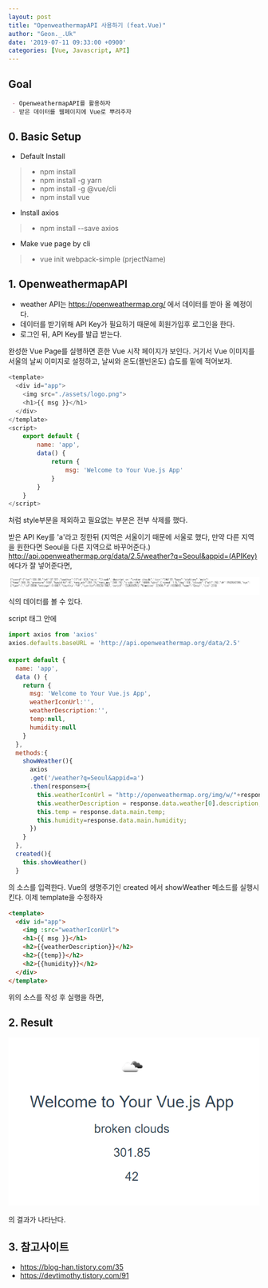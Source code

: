 ```yaml
---
layout: post
title: "OpenweathermapAPI 사용하기 (feat.Vue)"
author: "Geon._.Uk"
date: '2019-07-11 09:33:00 +0900'
categories: [Vue, Javascript, API]
---
```


## Goal

```markdown
 - OpenweathermapAPI를 활용하자
 - 받은 데이터를 웹페이지에 Vue로 뿌려주자
```
## 0. Basic Setup

- Default Install
>- npm install
>- npm install -g yarn
>- npm install -g @vue/cli
>- npm install vue

- Install axios
>- npm install --save axios

- Make vue page by cli
>- vue init webpack-simple (prjectName)

## 1. OpenweathermapAPI

- weather API는 https://openweathermap.org/ 에서 데이터를 받아 올 예정이다.
- 데이터를 받기위해 API Key가 필요하기 때문에 회원가입후 로그인을 한다.
- 로그인 뒤, API Key를 발급 받는다.

완성한 Vue Page를 실행하면 흔한 Vue 시작 페이지가 보인다.
거기서 Vue 이미지를 서울의 날씨 이미지로 설정하고,
날씨와 온도(켈빈온도) 습도를 밑에 적어보자.

```javascript
<template>
  <div id="app">
    <img src="./assets/logo.png">
    <h1>{{ msg }}</h1>
  </div>
</template>
<script>
    export default {
        name: 'app',
        data() {
            return {
                msg: 'Welcome to Your Vue.js App'
            }
        }    
    }
</script>
```

처럼 style부분을 제외하고 필요없는 부분은 전부 삭제를 했다.

받은 API Key를 'a'라고 정한뒤 (지역은 서울이기 때문에 서울로 했다, 만약 다른 지역을 원한다면 Seoul을 다른 지역으로 바꾸어준다.)
http://api.openweathermap.org/data/2.5/weather?q=Seoul&appid=(APIKey)
에다가 잘 넣어준다면,

![weatherData](img/openweatherAPI/weatherData.PNG)
식의 데이터를 볼 수 있다.

script 태그 안에

```javascript
import axios from 'axios'
axios.defaults.baseURL = 'http://api.openweathermap.org/data/2.5'

export default {
  name: 'app',
  data () {
    return {
      msg: 'Welcome to Your Vue.js App',
      weatherIconUrl:'',
      weatherDescription:'',
      temp:null,
      humidity:null
    }
  },
  methods:{
    showWeather(){
      axios
      .get('/weather?q=Seoul&appid=a')
      .then(response=>{
        this.weatherIconUrl = "http://openweathermap.org/img/w/"+response.data.weather[0].icon+".png";
        this.weatherDescription = response.data.weather[0].description;
        this.temp = response.data.main.temp;
        this.humidity=response.data.main.humidity;
      })
    }
  },
  created(){
    this.showWeather()
  }

```

의 소스를 입력한다. Vue의 생명주기인 created 에서 showWeather 메소드를 실행시킨다.
이제 template을 수정하자

```html
<template>
  <div id="app">
    <img :src="weatherIconUrl">
    <h1>{{ msg }}</h1>
    <h2>{{weatherDescription}}</h2>
    <h2>{{temp}}</h2>
    <h2>{{humidity}}</h2>
  </div>
</template>
```

위의 소스를 작성 후 실행을 하면,

## 2. Result
![result](img/openweatherAPI/result.PNG)

의 결과가 나타난다.

## 3. 참고사이트

- https://blog-han.tistory.com/35
- https://devtimothy.tistory.com/91
